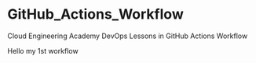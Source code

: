 # GitHub_Actions_Workflow
Cloud Engineering Academy DevOps Lessons in GitHub Actions Workflow

Hello my 1st workflow
